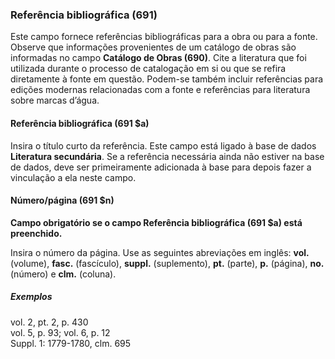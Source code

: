 ### Referência bibliográfica (691) 

Este campo fornece referências bibliográficas para a obra ou para a fonte. Observe que informações provenientes de um catálogo de obras são informadas no campo **Catálogo de Obras (690)**. Cite a literatura que foi utilizada durante o processo de catalogação em si ou que se refira diretamente à fonte em questão. Podem-se também incluir referências para edições modernas relacionadas com a fonte e referências para literatura sobre marcas d’água.

#### Referência bibliográfica (691 $a) 

Insira o título curto da referência. Este campo está ligado à base de dados **Literatura secundária**. Se a referência necessária ainda não estiver na base de dados, deve ser primeiramente adicionada à base para depois fazer a vinculação a ela neste campo.

#### Número/página  (691 $n) 

**Campo obrigatório se o campo Referência bibliográfica (691 $a) está preenchido.**

Insira o número da página. Use as seguintes abreviações em inglês: **vol.** (volume), **fasc.** (fascículo), **suppl.** (suplemento), **pt.** (parte), **p.** (página), **no.** (número) e **clm.** (coluna).  
  
##### Exemplos  
vol. 2, pt. 2, p. 430  
vol. 5, p. 93; vol. 6, p. 12  
Suppl. 1: 1779-1780, clm. 695